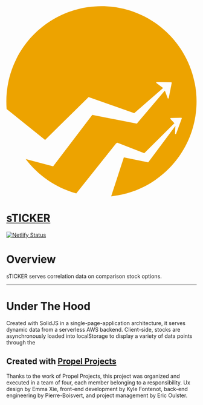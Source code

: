 <!--<div style="background-color:white;width:100%;">

  <img src="https://review-mate.com/static/56538559ccac019bc3eaef3b88c385a5/5cef6/ReviewMate-main.webp" alt="ReviweMate's logo" /> 
</div>-->
<a href="https://sticker-stocks.com/" target="__blank" rel="noopener">
<?xml version="1.0" encoding="UTF-8" standalone="no"?>
<!DOCTYPE svg PUBLIC "-//W3C//DTD SVG 1.1//EN" "http://www.w3.org/Graphics/SVG/1.1/DTD/svg11.dtd">
<svg width="100%" height="100%" viewBox="0 0 424 424" version="1.1" xmlns="http://www.w3.org/2000/svg" xmlns:xlink="http://www.w3.org/1999/xlink" xml:space="preserve" xmlns:serif="http://www.serif.com/" style="fill-rule:evenodd;clip-rule:evenodd;stroke-linejoin:round;stroke-miterlimit:2;">
    <g id="Artboard1" transform="matrix(1,0,0,1,-136.881,-84.7183)">
        <rect x="136.881" y="84.718" width="423.75" height="423.75" style="fill:none;"/>
        <g transform="matrix(1,0,0,1,136.881,84.7183)">
            <path d="M0.653,228.607C0.221,223.097 0,217.512 0,211.875C0,94.938 94.938,0 211.875,0C328.812,0 423.75,94.938 423.75,211.875C423.75,321.492 340.327,411.778 233.55,422.653L261.824,336.134L315.367,347.079C315.833,347.174 316.313,346.996 316.605,346.62C316.653,346.558 316.694,346.493 316.729,346.424C316.771,346.382 316.811,346.336 316.848,346.287L376.578,266.222C376.578,266.222 375.881,283.044 375.881,283.044C375.856,283.659 376.282,284.201 376.885,284.322C377.488,284.443 378.09,284.106 378.303,283.529L390.808,249.614C390.952,249.225 390.893,248.789 390.65,248.452C390.408,248.115 390.014,247.92 389.599,247.932L366.464,248.61C365.973,248.625 365.536,248.925 365.347,249.378C365.158,249.831 365.252,250.353 365.586,250.712L374.469,260.238L307.281,326.854L246.794,303.379C247.073,303.487 247.294,303.687 247.431,303.933L247.401,303.882C247.087,303.389 246.802,303.991 246.607,304.647L246.341,304.544L246.419,304.699L246.043,305.169L245.441,303.919L155.804,416.239C110.318,403.767 70.926,376.504 43.135,339.962L102.804,355.582C102.984,355.772 103.224,355.904 103.492,355.952C103.952,356.033 104.419,355.85 104.703,355.479L191.442,241.745L290.315,261.005C290.375,261.016 290.434,261.023 290.494,261.026L290.554,261.028L290.619,261.012C290.88,260.94 291.838,260.618 291.806,259.743L353.126,187.69L359.395,204.426C359.591,204.95 360.111,205.279 360.668,205.234C361.224,205.188 361.684,204.779 361.792,204.23L368.432,170.625C368.504,170.263 368.411,169.887 368.179,169.599C367.948,169.311 367.6,169.14 367.23,169.133L335.127,168.504C334.585,168.494 334.098,168.834 333.921,169.347C333.744,169.86 333.919,170.428 334.353,170.754L349.201,181.897L285.349,237.546C285.22,237.658 285.118,237.793 285.047,237.941L184.072,202.233L183.911,202.188L183.695,202.163L183.528,202.169L183.363,202.197L183.204,202.246L183.052,202.317L182.91,202.409L182.78,202.52L86.26,297.303C86.227,297.268 86.19,297.235 86.152,297.204L0.653,228.607Z" style="fill:rgb(237,163,0);"/>
        </g>
    </g>
</svg>
<h1>sTICKER</h1>
</a>




[![Netlify Status](https://api.netlify.com/api/v1/badges/41701c8a-4a1d-4c3d-bdc7-d99d9173ec2f/deploy-status)](https://app.netlify.com/sites/musing-lichterman-f2aa12/deploys)


# Overview
sTICKER serves correlation data on comparison stock options. 

---
 
# Under The Hood
Created with SolidJS in a single-page-application architecture, it serves dynamic data from a serverless AWS backend. Client-side, stocks are asynchronously loaded into localStorage to display a variety of data points through the 

## Created with <a href="https://www.propelprojects.org/" target="__blank" rel="noopener">Propel Projects</a>
Thanks to the work of Propel Projects, this project was organized and executed in a team of four, each member belonging to a responsibility. Ux design by Emma Xie, front-end development by Kyle Fontenot, back-end engineering by Pierre-Boisvert, and project management by Eric Oulster.
